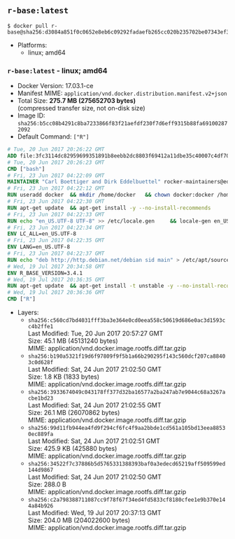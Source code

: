 ## `r-base:latest`

```console
$ docker pull r-base@sha256:d3084a851f0c0652e8eb6c09292fadaefb265cc020b235702be07343ef390d99
```

-	Platforms:
	-	linux; amd64

### `r-base:latest` - linux; amd64

-	Docker Version: 17.03.1-ce
-	Manifest MIME: `application/vnd.docker.distribution.manifest.v2+json`
-	Total Size: **275.7 MB (275652703 bytes)**  
	(compressed transfer size, not on-disk size)
-	Image ID: `sha256:b5cc08b4291c8ba7233866f83f21aefdf230f7d6eff9315b88fa691002872092`
-	Default Command: `["R"]`

```dockerfile
# Tue, 20 Jun 2017 20:26:22 GMT
ADD file:3fc3114dc82959699351891b8eebb2dc8803f69412a11dbe35c40007c4df70be in / 
# Tue, 20 Jun 2017 20:26:23 GMT
CMD ["bash"]
# Fri, 23 Jun 2017 04:22:09 GMT
MAINTAINER "Carl Boettiger and Dirk Eddelbuettel" rocker-maintainers@eddelbuettel.com
# Fri, 23 Jun 2017 04:22:12 GMT
RUN useradd docker 	&& mkdir /home/docker 	&& chown docker:docker /home/docker 	&& addgroup docker staff
# Fri, 23 Jun 2017 04:22:30 GMT
RUN apt-get update 	&& apt-get install -y --no-install-recommends 		ed 		less 		locales 		vim-tiny 		wget 		ca-certificates 		fonts-texgyre 	&& rm -rf /var/lib/apt/lists/*
# Fri, 23 Jun 2017 04:22:33 GMT
RUN echo "en_US.UTF-8 UTF-8" >> /etc/locale.gen 	&& locale-gen en_US.utf8 	&& /usr/sbin/update-locale LANG=en_US.UTF-8
# Fri, 23 Jun 2017 04:22:34 GMT
ENV LC_ALL=en_US.UTF-8
# Fri, 23 Jun 2017 04:22:35 GMT
ENV LANG=en_US.UTF-8
# Fri, 23 Jun 2017 04:22:37 GMT
RUN echo "deb http://http.debian.net/debian sid main" > /etc/apt/sources.list.d/debian-unstable.list 	&& echo 'APT::Default-Release "testing";' > /etc/apt/apt.conf.d/default
# Wed, 19 Jul 2017 20:34:58 GMT
ENV R_BASE_VERSION=3.4.1
# Wed, 19 Jul 2017 20:36:35 GMT
RUN apt-get update 	&& apt-get install -t unstable -y --no-install-recommends 		littler                 r-cran-littler 		r-base=${R_BASE_VERSION}* 		r-base-dev=${R_BASE_VERSION}* 		r-recommended=${R_BASE_VERSION}*         && echo 'options(repos = c(CRAN = "https://cran.rstudio.com/"), download.file.method = "libcurl")' >> /etc/R/Rprofile.site         && echo 'source("/etc/R/Rprofile.site")' >> /etc/littler.r 	&& ln -s /usr/share/doc/littler/examples/install.r /usr/local/bin/install.r 	&& ln -s /usr/share/doc/littler/examples/install2.r /usr/local/bin/install2.r 	&& ln -s /usr/share/doc/littler/examples/installGithub.r /usr/local/bin/installGithub.r 	&& ln -s /usr/share/doc/littler/examples/testInstalled.r /usr/local/bin/testInstalled.r 	&& install.r docopt 	&& rm -rf /tmp/downloaded_packages/ /tmp/*.rds 	&& rm -rf /var/lib/apt/lists/*
# Wed, 19 Jul 2017 20:36:36 GMT
CMD ["R"]
```

-	Layers:
	-	`sha256:c560cd7bd4031fff3ba3e364e0cd0eea558c50619d686e0ac3d1593cc4b2ffe1`  
		Last Modified: Tue, 20 Jun 2017 20:57:27 GMT  
		Size: 45.1 MB (45131240 bytes)  
		MIME: application/vnd.docker.image.rootfs.diff.tar.gzip
	-	`sha256:b190a5321f19d6f97809f9f5b1a66b290295f143c560dcf207ca88403c0d628f`  
		Last Modified: Sat, 24 Jun 2017 21:02:50 GMT  
		Size: 1.8 KB (1833 bytes)  
		MIME: application/vnd.docker.image.rootfs.diff.tar.gzip
	-	`sha256:3933674049c043178ff377d32ba16577a2ba247ab7e9044c68a3267acbe1bd23`  
		Last Modified: Sat, 24 Jun 2017 21:02:55 GMT  
		Size: 26.1 MB (26070862 bytes)  
		MIME: application/vnd.docker.image.rootfs.diff.tar.gzip
	-	`sha256:99d11fb944ea4fd9f294cf6fc4f9aa2bbde1cd561a105bd13eea88530ec889fa`  
		Last Modified: Sat, 24 Jun 2017 21:02:51 GMT  
		Size: 425.9 KB (425880 bytes)  
		MIME: application/vnd.docker.image.rootfs.diff.tar.gzip
	-	`sha256:34522f7c37886b5d5765331388393baf0a3edecd65219aff509599ed144d9867`  
		Last Modified: Sat, 24 Jun 2017 21:02:50 GMT  
		Size: 288.0 B  
		MIME: application/vnd.docker.image.rootfs.diff.tar.gzip
	-	`sha256:c2a798388711087cc9f78f67f34ed4fd5833cf8180cfee1e9b370e144a84b926`  
		Last Modified: Wed, 19 Jul 2017 20:37:13 GMT  
		Size: 204.0 MB (204022600 bytes)  
		MIME: application/vnd.docker.image.rootfs.diff.tar.gzip
